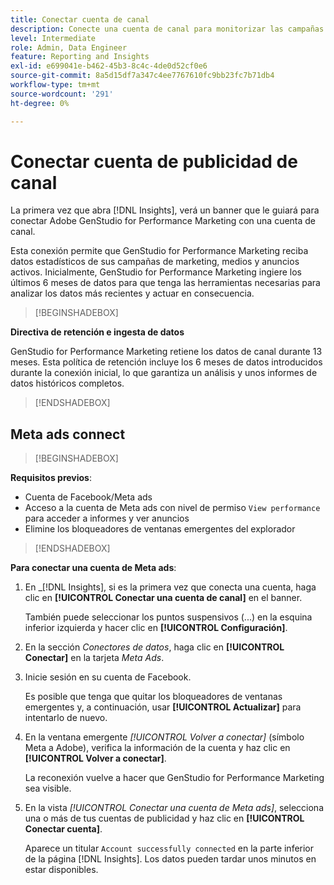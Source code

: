 ```yaml
---
title: Conectar cuenta de canal
description: Conecte una cuenta de canal para monitorizar las campañas de Adobe GenStudio for Performance Marketing y el rendimiento de los medios.
level: Intermediate
role: Admin, Data Engineer
feature: Reporting and Insights
exl-id: e699041e-b462-45b3-8c4c-4de0d52cf0e6
source-git-commit: 8a5d15df7a347c4ee7767610fc9bb23fc7b71db4
workflow-type: tm+mt
source-wordcount: '291'
ht-degree: 0%

---
```


# Conectar cuenta de publicidad de canal

La primera vez que abra [!DNL Insights], verá un banner que le guiará para conectar Adobe GenStudio for Performance Marketing con una cuenta de canal.

Esta conexión permite que GenStudio for Performance Marketing reciba datos estadísticos de sus campañas de marketing, medios y anuncios activos. Inicialmente, GenStudio for Performance Marketing ingiere los últimos 6 meses de datos para que tenga las herramientas necesarias para analizar los datos más recientes y actuar en consecuencia.

>[!BEGINSHADEBOX]

**Directiva de retención e ingesta de datos**

GenStudio for Performance Marketing retiene los datos de canal durante 13 meses. Esta política de retención incluye los 6 meses de datos introducidos durante la conexión inicial, lo que garantiza un análisis y unos informes de datos históricos completos.

>[!ENDSHADEBOX]

## Meta ads connect

>[!BEGINSHADEBOX]

**Requisitos previos**:

- Cuenta de Facebook/Meta ads
- Acceso a la cuenta de Meta ads con nivel de permiso `View performance` para acceder a informes y ver anuncios
- Elimine los bloqueadores de ventanas emergentes del explorador

>[!ENDSHADEBOX]

**Para conectar una cuenta de Meta ads**:

1. En _[!DNL Insights], si es la primera vez que conecta una cuenta, haga clic en **[!UICONTROL Conectar una cuenta de canal]** en el banner.

   También puede seleccionar los puntos suspensivos (...) en la esquina inferior izquierda y hacer clic en **[!UICONTROL Configuración]**.

1. En la sección _Conectores de datos_, haga clic en **[!UICONTROL Conectar]** en la tarjeta _Meta Ads_.

1. Inicie sesión en su cuenta de Facebook.

   Es posible que tenga que quitar los bloqueadores de ventanas emergentes y, a continuación, usar **[!UICONTROL Actualizar]** para intentarlo de nuevo.

1. En la ventana emergente _[!UICONTROL Volver a conectar]_ (símbolo Meta a Adobe), verifica la información de la cuenta y haz clic en **[!UICONTROL Volver a conectar]**.

   La reconexión vuelve a hacer que GenStudio for Performance Marketing sea visible.

1. En la vista _[!UICONTROL Conectar una cuenta de Meta ads]_, selecciona una o más de tus cuentas de publicidad y haz clic en **[!UICONTROL Conectar cuenta]**.

   Aparece un titular `Account successfully connected` en la parte inferior de la página [!DNL Insights]. Los datos pueden tardar unos minutos en estar disponibles.
